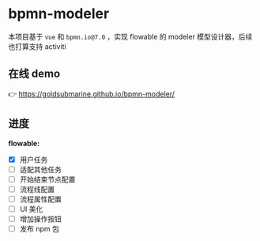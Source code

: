 # bpmn-modeler

本项目基于 `vue` 和 `bpmn.io@7.0` ，实现 flowable 的 modeler 模型设计器，后续也打算支持 activiti

## 在线 demo

👉 https://goldsubmarine.github.io/bpmn-modeler/

## 进度

**flowable:**

- [x] 用户任务
- [ ] 适配其他任务
- [ ] 开始结束节点配置
- [ ] 流程线配置
- [ ] 流程属性配置
- [ ] UI 美化
- [ ] 增加操作按钮
- [ ] 发布 npm 包
